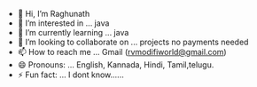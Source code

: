 - 👋 Hi, I’m Raghunath
- 👀 I’m interested in ... java 
- 🌱 I’m currently learning ... java
- 💞️ I’m looking to collaborate on ... projects no payments needed
- 📫 How to reach me ... Gmail (rvmodifiworld@gmail.com)
- 😄 Pronouns: ... English, Kannada, Hindi, Tamil,telugu.
- ⚡ Fun fact: ... I dont know......

<!---
Raghunath22067/Raghunath is a ✨ special ✨ repository because its `README.md` (this file) appears on your GitHub profile.
You can click the Preview link to take a look at your changes.
--->
